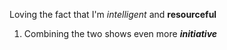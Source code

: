 Loving the fact that I'm *intelligent* and __resourceful__
1. Combining the two shows even more **_initiative_**
